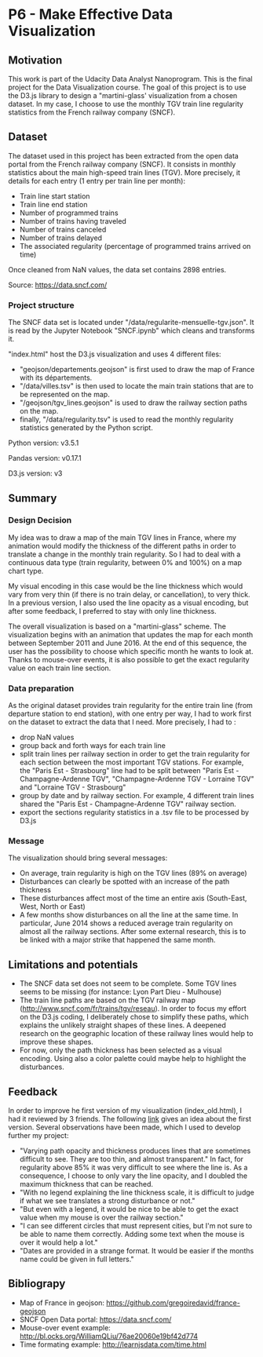 # P6 - Make Effective Data Visualization


## Motivation

This work is part of the Udacity Data Analyst Nanoprogram. This is the final project for the Data Visualization course. The goal of this project is to use the D3.js library to design a "martini-glass' visualization from a chosen dataset. In my case, I choose to use the monthly TGV train line regularity statistics from the French railway company (SNCF).

## Dataset

The dataset used in this project has been extracted from the open data portal from the French railway company (SNCF). It consists in monthly statistics about the main high-speed train lines (TGV). More precisely, it details for each entry (1 entry per train line per month):
- Train line start station
- Train line end station
- Number of programmed trains
- Number of trains having traveled
- Number of trains canceled
- Number of trains delayed
- The associated regularity (percentage of programmed trains arrived on time)

Once cleaned from NaN values, the data set contains 2898 entries.

Source: https://data.sncf.com/

### Project structure

The SNCF data set is located under "/data/regularite-mensuelle-tgv.json". It is read by the Jupyter Notebook "SNCF.ipynb" which cleans and transforms it.

"index.html" host the D3.js visualization and uses 4 different files:
- "geojson/departements.geojson" is first used to draw the map of France with its départements.
- "/data/villes.tsv" is then used to locate the main train stations that are to be represented on the map.
- "/geojson/tgv_lines.geojson" is used to draw the railway section paths on the map.
- finally, "/data/regularity.tsv" is used to read the monthly regularity statistics generated by the Python script.

Python version: v3.5.1

Pandas version: v0.17.1

D3.js version: v3

## Summary

### Design Decision

My idea was to draw a map of the main TGV lines in France, where my animation would modify the thickness of the different paths in order to translate a change in the monthly train regularity. So I had to deal with a continuous data type (train regularity, between 0% and 100%) on a map chart type.  

My visual encoding in this case would be the line thickness which would vary from very thin (if there is no train delay, or cancellation), to very thick. In a previous version, I also used the line opacity as a visual encoding, but after some feedback, I preferred to stay with only line thickness.

The overall visualization is based on a "martini-glass" scheme. The visualization begins with an animation that updates the map for each month between September 2011 and June 2016. At the end of this sequence, the user has the possibility to choose which specific month he wants to look at. Thanks to mouse-over events, it is also possible to get the exact regularity value on each train line section.

### Data preparation

As the original dataset provides train regularity for the entire train line (from departure station to end station), with one entry per way, I had to work first on the dataset to extract the data that I need. More precisely, I had to :
- drop NaN values
- group back and forth ways for each train line
- split train lines per railway section in order to get the train regularity for each section between the most important TGV stations. For example, the "Paris Est - Strasbourg" line had to be split between "Paris Est - Champagne-Ardenne TGV", "Champagne-Ardenne TGV - Lorraine TGV" and "Lorraine TGV - Strasbourg"
- group by date and by railway section. For example, 4 different train lines shared the "Paris Est - Champagne-Ardenne TGV" railway section.
- export the sections regularity statistics in a .tsv file to be processed by D3.js

### Message

The visualization should bring several messages:
- On average, train regularity is high on the TGV lines (89% on average)
- Disturbances can clearly be spotted with an increase of the path thickness
- These disturbances affect most of the time an entire axis (South-East, West, North or East)
- A few months show disturbances on all the line at the same time. In particular, June 2014 shows a reduced average train regularity on almost all the railway sections. After some external research, this is to be linked with a major strike that happened the same month.

## Limitations and potentials
- The SNCF data set does not seem to be complete. Some TGV lines seems to be missing (for instance: Lyon Part Dieu - Mulhouse)
- The train line paths are based on the TGV railway map (http://www.sncf.com/fr/trains/tgv/reseau). In order to focus my effort on the D3.js coding, I deliberately chose to simplify these paths, which explains the unlikely straight shapes of these lines. A deepened research on the geographic location of these railway lines would help to improve these shapes.
- For now, only the path thickness has been selected as a visual encoding. Using also a color palette could maybe help to highlight the disturbances.

## Feedback

In order to improve he first version of my visualization (index_old.html), I had it reviewed by 3 friends. The following [link](PNG/Capture_v1.PNG) gives an idea about the first version. Several observations have been made, which I used to develop further my project:
- "Varying path opacity and thickness produces lines that are sometimes difficult to see. They are too thin, and almost transparent." In fact, for regularity above 85% it was very difficult to see where the line is. As a consequence, I choose to only vary the line opacity, and I doubled the maximum thickness that can be reached.
- "With no legend explaining the line thickness scale, it is difficult to judge if what we see translates a strong disturbance or not."
- "But even with a legend, it would be nice to be able to get the exact value when my mouse is over the railway section."
- "I can see different circles that must represent cities, but I'm not sure to be able to name them correctly. Adding some text when the mouse is over it would help a lot."
- "Dates are provided in a strange format. It would be easier if the months name could be given in full letters."

## Bibliograpy

- Map of France in geojson: https://github.com/gregoiredavid/france-geojson
- SNCF Open Data portal: https://data.sncf.com/
- Mouse-over event example: http://bl.ocks.org/WilliamQLiu/76ae20060e19bf42d774
- Time formating example: http://learnjsdata.com/time.html
